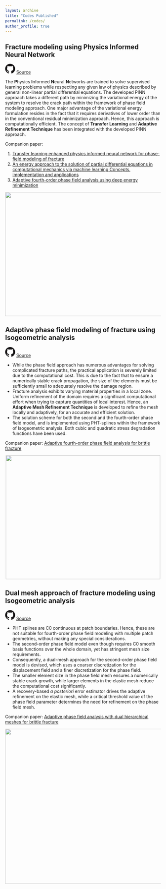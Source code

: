 ```yaml
---
layout: archive
title: "Codes Published"
permalink: /codes/
author_profile: true
---
```


## Fracture modeling using Physics Informed Neural Network

![](../images/GitHub.png) [Source](https://github.com/somdattagoswami/DEM-PhaseField)

The **P**hysics **I**nformed **N**eural **N**etworks are trained to solve supervised learning problems while respecting any given law of physics described by general non-linear partial differential equations. The developed PINN approach takes a different path by minimizing the variational energy of the system to resolve the crack path within the framework of phase field modeling approach. One major advantage of the variational energy formulation resides in the fact that it requires derivatives of lower order than in the conventional residual minimization approach. Hence, this approach is computationally efficient. The concept of **Transfer Learning** and **Adaptive Refinement Technique** has been integrated with the developed PINN approach.

Companion paper:  
  
  1. [Transfer learning enhanced physics informed neural network for phase-field modeling of fracture](https://doi.org/10.1016/j.tafmec.2019.102447)
  1. [An energy approach to the solution of partial differential equations in computational mechanics via machine learning:Concepts, implementation and applications](https://doi.org/10.1016/j.cma.2019.112790)
  1. [Adaptive fourth-order phase field analysis using deep energy minimization](https://doi.org/10.1016/j.tafmec.2020.102527)

<p align="center">
    <img src="https://github.com/somdattagoswami/somdattagoswami.github.io/blob/master/images/Picture1.png?raw=true" width="650" height="400">
</p>

## Adaptive phase field modeling of fracture using Isogeometric analysis
![](../images/GitHub.png) [Source](https://github.com/somdattagoswami/IGAPack-PhaseField)

- While the phase field approach has numerous advantages for solving complicated fracture paths, the practical application is severely limited due to the computational cost. This is due to the fact that to ensure a numerically stable crack propagation, the size of the elements must be sufficiently small to adequately resolve the damage region.
- Fracture analysis exhibits varying material properties in a local zone. Uniform refinement of the domain requires a significant computational effort when trying to capture quantities of local interest. Hence, an **Adaptive Mesh Refinement Technique** is developed to refine the mesh locally and adaptively, for an accurate and efficient solution. 
- The solution scheme for both the second and the fourth-order phase field model, and is implemented using PHT-splines within the framework of Isogeometric analysis. Both cubic and quadratic stress degradation functions have been used.

Companion paper: [Adaptive fourth-order phase field analysis for brittle fracture](https://www.sciencedirect.com/science/article/pii/S0045782519307005)

<p align="center">
  <img src="https://github.com/somdattagoswami/somdattagoswami.github.io/blob/master/images/CubeWithHole.gif?raw=true" width="500" height="400">
</p>

## Dual mesh approach of fracture modeling using Isogeometric analysis
![](../images/GitHub.png) [Source](https://github.com/somdattagoswami/IGAPack-DualMeshPhaseField)

- PHT splines are C0 continuous at patch boundaries. Hence, these are not suitable for fourth-order phase field modeling with multiple patch geometries, without making any special considerations. 
- The second-order phase field model even though requires C0 smooth basis functions over the whole domain, yet has stringent mesh size requirements. 
- Consequently, a dual-mesh approach for the second-order phase field model is devised, which uses a coarser discretization for the displacement field and a finer discretization for the phase field. 
- The smaller element size in the phase field mesh ensures a numerically stable crack growth, while larger elements in the elastic mesh reduce the computational cost significantly. 
- A recovery-based *a posteriori* error estimator drives the adaptive refinement on the elastic mesh, while a critical threshold value of the phase field parameter determines the need for refinement on the phase field mesh.

Companion paper: [Adaptive phase field analysis with dual hierarchical meshes for brittle fracture](https://www.sciencedirect.com/science/article/abs/pii/S0013794419302814)

<p align="center">
  <img src="https://github.com/somdattagoswami/somdattagoswami.github.io/blob/master/images/Media1.gif?raw=true" width="700" height="500">
</p>
